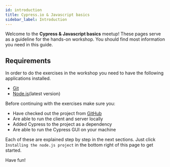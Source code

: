```yaml
---
id: introduction
title: Cypress.io & Javascript basics
sidebar_label: Introduction
---
```


Welcome to the **Cypress & Javascript basics** meetup!
These pages serve as a guideline for the hands-on workshop. 
You should find most information you need in this guide.

Requirements
- 
In order to do the exercises in the workshop you need to have the following applications installed.
- [Git](https://git-scm.com/)
- [Node.js](https://nodejs.org/en/)(latest version)


Before continuing with the exercises make sure you:
- Have checked out the project from [GitHub](https://github.com/xebia/cypress-meetup-2018)
- Are able to run the client and server locally
- Added Cypress to the project as a dependency
- Are able to run the Cypress GUI on your machine

Each of these are explained step by step in the next sections. Just click `Installing the node.js project` in the bottom right of this page to get started.  

Have fun!
